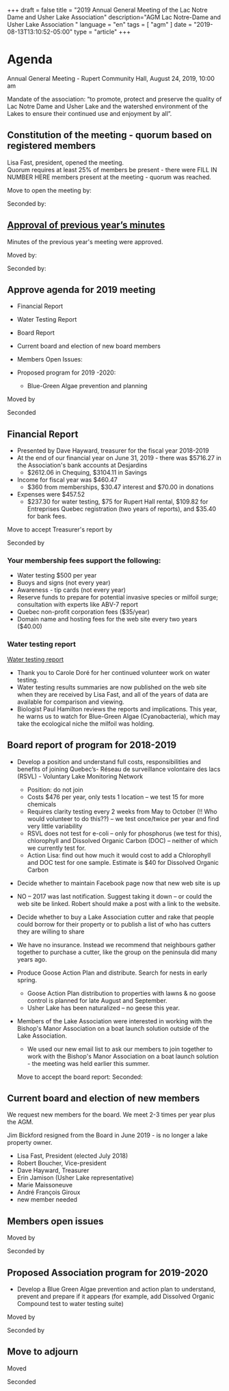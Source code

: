 +++
draft = false
title = "2019 Annual General Meeting of the Lac Notre Dame and Usher Lake Association"
description="AGM Lac Notre-Dame and Usher Lake Association "
language = "en"
tags = [
    "agm"
]
date = "2019-08-13T13:10:52-05:00"
type = "article"
+++
<!-- markdownlint-disable MD033 MD041 MD002 MD026-->

# Agenda

Annual General Meeting - Rupert Community Hall, August 24, 2019, 10:00 am

Mandate of the association:
“to promote, protect and preserve the quality of Lac Notre Dame and Usher Lake and the watershed environment of the Lakes to ensure their continued use and enjoyment by all”.

## Constitution of the meeting - quorum based on registered members

Lisa Fast, president, opened the meeting.  
Quorum requires at least 25% of members be present - there were FILL IN NUMBER HERE members present at the meeting - quorum was reached.  

Move to open the meeting by:

Seconded by: 

## [Approval of previous year’s minutes](https://lacnotredame.org/assets/docs/minutes/2018boardreport/)

Minutes of the previous year's meeting were approved. 

Moved by:

Seconded by:

## Approve agenda for 2019 meeting
* Financial Report
* Water Testing Report
* Board Report
* Current board and election of new board members
* Members Open Issues: 






* Proposed program for 2019 -2020: 
  * Blue-Green Algae prevention and planning





Moved by
  
Seconded

## Financial Report  

* Presented by Dave Hayward, treasurer for the fiscal year 2018-2019
* At the end of our financial year on June 31, 2019 - there was $5716.27 in the Association's bank accounts at Desjardins
  * $2612.06 in Chequing, $3104.11 in Savings
* Income for fiscal year was $460.47
  * $360 from memberships, $30.47 interest and $70.00 in donations
* Expenses were $457.52
  * $237.30 for water testing, $75 for Rupert Hall rental, $109.82 for Entreprises Quebec registration (two years of reports), and $35.40 for bank fees.

Move to accept Treasurer's report by 

Seconded by  

### Your membership fees support the following:

* Water testing $500 per year
* Buoys and signs (not every year)
* Awareness - tip cards  (not every year)
* Reserve funds to prepare for potential invasive species or milfoil surge; consultation with experts like ABV-7 report
* Quebec non-profit corporation fees ($35/year)
* Domain name and hosting fees for the web site every two years ($40.00)

### Water testing report 

[Water testing report](https://lacnotredame.org/water/qualityreports/)

* Thank you to Carole Doré for her continued volunteer work on water testing.
* Water testing results summaries are now published on the web site when they are received by Lisa Fast, and all of the years of data are available for comparison and viewing. 
* Biologist Paul Hamilton reviews the reports and implications. This year, he warns us to watch for Blue-Green Algae (Cyanobacteria), which may take the ecological niche the milfoil was holding. 

 

## Board report of program for 2018-2019
* Develop a position and understand full costs, responsibilities and benefits of joining Quebec’s- Réseau de surveillance volontaire des lacs (RSVL) - Voluntary Lake Monitoring Network
  * Position: do not join
  * Costs $476 per year, only tests 1 location – we test 15 for more chemicals
  * Requires clarity testing every 2 weeks from May to October (!! Who would volunteer to do this??) – we test once/twice per year and find very little variability
  * RSVL does not test for e-coli – only for phosphorus (we test for this), chlorophyll and Dissolved Organic Carbon (DOC) – neither of which we currently test for. 
  * Action Lisa: find out how much it would cost to add a Chlorophyll and DOC test for one sample. Estimate is $40 for Dissolved Organic Carbon
*	Decide whether to maintain Facebook page now that new web site is up 
  * NO – 2017 was last notification. Suggest taking it down – or could the web site be linked. Robert should make a post with a link to the website. 
*	Decide whether to buy a Lake Association cutter and rake that people could borrow for their property or to publish a list of who has cutters they are willing to share
  * We have no insurance. Instead we recommend that neighbours gather together to purchase a cutter, like the group on the peninsula did many years ago.  
* Produce Goose Action Plan and distribute. Search for nests in early spring. 
  *	Goose Action Plan distribution to properties with lawns & no goose control is planned for late August and September. 
  *	Usher Lake has been naturalized – no geese this year. 
* Members of the Lake Association were interested in working with the Bishop's Manor Association on a boat launch solution outside of the Lake Association.
  * We used our new email list to ask our members to join together to work with the Bishop's Manor Association on a boat launch solution - the meeting was held earlier this summer. 
  
  Move to accept the board report: 
  Seconded: 

## Current board and election of new members

We request new members for the board. We meet 2-3 times per year plus the AGM. 

Jim Bickford resigned from the Board in June 2019 - is no longer a lake property owner.

* Lisa Fast, President (elected July 2018)
* Robert Boucher, Vice-president
* Dave Hayward, Treasurer
* Erin Jamison (Usher Lake representative)
* Marie Maissoneuve 
* André François Giroux 
* new member needed

## Members open issues






  
  Moved by
  
  Seconded by 

## Proposed Association program for 2019-2020
* Develop a Blue Green Algae prevention and action plan to understand, prevent and prepare if it appears (for example, add Dissolved Organic Compound test to water testing suite)





  


Moved by

Seconded by

## Move to adjourn

Moved 

Seconded 
